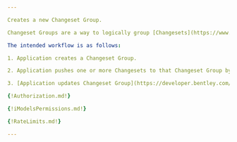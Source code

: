 ```yaml
---

Creates a new Changeset Group.

Changeset Groups are a way to logically group [Changesets](https://www.itwinjs.org/learning/glossary/#changeset). Changesets that belong to the same Changeset Group may be interpreted as one logical change to the iModel, for example, iModel synchronization process may create multiple Changesets but they all represent one synchronization run.

The intended workflow is as follows:

1. Application creates a Changeset Group.

2. Application pushes one or more Changesets to that Changeset Group by setting `groupId` property on the Changeset entity.

3. [Application updates Changeset Group](https://developer.bentley.com/apis/imodels-v2/operations/update-imodel-changeset-group/) and sets its `state` value to `completed`.

{!Authorization.md!}

{!iModelsPermissions.md!}

{!RateLimits.md!}

---
```

